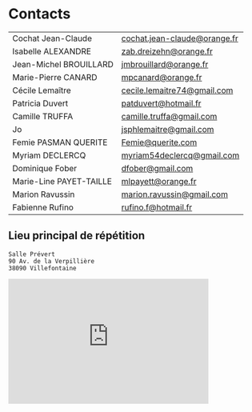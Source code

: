 # Contacts

|   |   |
|---|---|
| Cochat Jean-Claude 		| [cochat.jean-claude@orange.fr](mailto:cochat.jean-claude@orange.fr) | 
| Isabelle ALEXANDRE 		| [zab.dreizehn@orange.fr](mailto:zab.dreizehn@orange.fr) | 
| Jean-Michel BROUILLARD 	| [jmbrouillard@orange.fr](mailto:jmbrouillard@orange.fr) | 
| Marie-Pierre CANARD 		| [mpcanard@orange.fr](mailto:mpcanard@orange.fr) | 
| Cécile Lemaître 			| [cecile.lemaitre74@gmail.com](mailto:cecile.lemaitre74@gmail.com) | 
| Patricia Duvert 			| [patduvert@hotmail.fr](mailto:patduvert@hotmail.fr) | 
| Camille TRUFFA 			| [camille.truffa@gmail.com](mailto:camille.truffa@gmail.com) | 
| Jo 						| [jsphlemaitre@gmail.com](mailto:jsphlemaitre@gmail.com) | 
| Femie PASMAN QUERITE 		| [Femie@querite.com](mailto:Femie@querite.com) | 
| Myriam DECLERCQ 			| [myriam54declercq@gmail.com](mailto:myriam54declercq@gmail.com) | 
| Dominique Fober 			| [dfober@gmail.com](mailto:dfober@gmail.com) | 
| Marie-Line PAYET-TAILLE 	| [mlpayett@orange.fr](mailto:mlpayett@orange.fr) | 
| Marion Ravussin 			| [marion.ravussin@gmail.com](mailto:marion.ravussin@gmail.com) | 
| Fabienne Rufino 			| [rufino.f@hotmail.fr](mailto:rufino.f@hotmail.fr) | 

## Lieu principal de répétition 

	Salle Prévert
	90 Av. de la Verpillière  
	38090 Villefontaine  

<iframe src="https://www.google.com/maps/embed?pb=!1m18!1m12!1m3!1d2790.682266875084!2d5.149727712880461!3d45.61702872310672!2m3!1f0!2f0!3f0!3m2!1i1024!2i768!4f13.1!3m3!1m2!1s0x47f4d28ca1f31199%3A0xfe777fbe396b78fd!2s90%20Av.%20de%20la%20Verpilli%C3%A8re%2C%2038090%20Villefontaine!5e0!3m2!1sfr!2sfr!4v1685254573828!5m2!1sfr!2sfr" width="400" height="250" style="border:0;" allowfullscreen="" loading="lazy" referrerpolicy="no-referrer-when-downgrade"></iframe>
